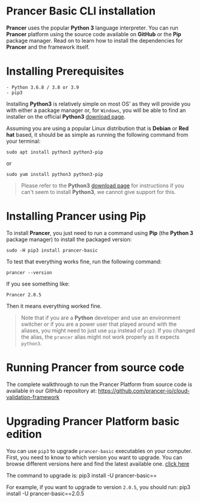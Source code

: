 # Prancer Basic CLI installation

**Prancer** uses the popular **Python 3** language interpreter. You can run **Prancer** platform using the source code available on **GitHub** or the **Pip** package manager. Read on to learn how to install the dependencies for **Prancer** and the framework itself.

# Installing Prerequisites

    - Python 3.6.8 / 3.8 or 3.9
    - pip3

Installing **Python3** is relatively simple on most OS' as they will provide you with either a package manager or, for `Windows`, you will be able to find an installer on the official **Python3** [download page](https://www.python.org/downloads/).

Assuming you are using a popular Linux distribution that is **Debian** or **Red hat** based, it should be as simple as running the following command from your terminal:

    sudo apt install python3 python3-pip

or

    sudo yum install python3 python3-pip

> Please refer to the **Python3** [download page](https://www.python.org/downloads/) for instructions if you can't seem to install **Python3**, we cannot give support for this.

# Installing Prancer using Pip

To install **Prancer**, you just need to run a command using **Pip** (the **Python 3** package manager) to install the packaged version:

    sudo -H pip3 install prancer-basic

To test that everything works fine, run the following command:

    prancer --version

If you see something like:

    Prancer 2.0.5

Then it means everything worked fine.

> Note that if you are a **Python** developer and use an environment switcher or if you are a power user that played around with the aliases, you might need to just use `pip` instead of `pip3`. If you changed the alias, the `prancer` alias might not work properly as it expects `python3`.

# Running Prancer from source code

The complete walkthrough to run the Prancer Platform from source code is available in our GitHub repository at: https://github.com/prancer-io/cloud-validation-framework
 
# Upgrading Prancer Platform basic edition

You can use `pip3` to upgrade `prancer-basic` executables on your computer.
First, you need to know to which version you want to upgrade. You can browse different versions here and find the latest available one. [click here](https://github.com/prancer-io/cloud-validation-framework/releases)

The command to upgrade is:
    pip3 install -U prancer-basic==<latest-version>

For example, if you want to upgrade to version `2.0.5`, you should run:
    pip3 install -U prancer-basic==2.0.5

    
